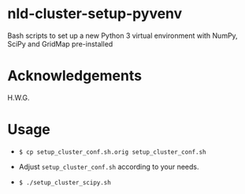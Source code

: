 # nld-cluster-setup-pyvenv
Bash scripts to set up a new Python 3 virtual environment with NumPy, SciPy and GridMap pre-installed

# Acknowledgements
H.W.G.

# Usage

- ```$ cp setup_cluster_conf.sh.orig setup_cluster_conf.sh```
  
- Adjust ``setup_cluster_conf.sh`` according to your needs.

- ```$ ./setup_cluster_scipy.sh```
